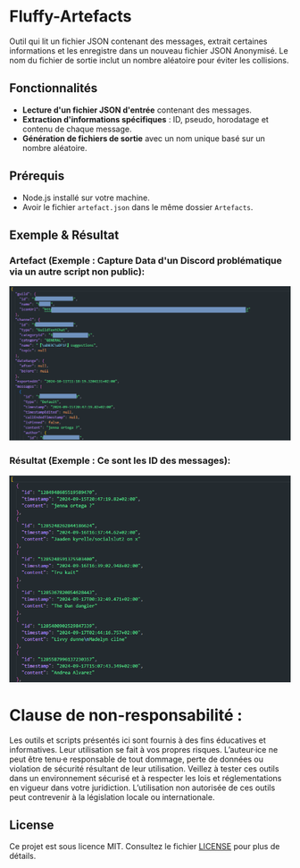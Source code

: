# Fluffy-Artefacts
 Outil qui lit un fichier JSON contenant des messages, extrait certaines informations et les enregistre dans un nouveau fichier JSON Anonymisé. Le nom du fichier de sortie inclut un nombre aléatoire pour éviter les collisions.

## Fonctionnalités

- **Lecture d'un fichier JSON d'entrée** contenant des messages.
- **Extraction d'informations spécifiques** : ID, pseudo, horodatage et contenu de chaque message.
- **Génération de fichiers de sortie** avec un nom unique basé sur un nombre aléatoire.

## Prérequis

- Node.js installé sur votre machine.
- Avoir le fichier `artefact.json` dans le même dossier `Artefacts`.


## Exemple & Résultat
### Artefact (Exemple : Capture Data d'un Discord problématique via un autre script non public):
![alt text](images/artefact.png)
### Résultat (Exemple : Ce sont les ID des messages):
![alt text](images/result.png)



# Clause de non-responsabilité :
Les outils et scripts présentés ici sont fournis à des fins éducatives et informatives. Leur utilisation se fait à vos propres risques. L’auteur·ice ne peut être tenu·e responsable de tout dommage, perte de données ou violation de sécurité résultant de leur utilisation. Veillez à tester ces outils dans un environnement sécurisé et à respecter les lois et réglementations en vigueur dans votre juridiction. L’utilisation non autorisée de ces outils peut contrevenir à la législation locale ou internationale.


## License
Ce projet est sous licence MIT. Consultez le fichier [LICENSE](https://github.com/PotiteBulle/Fluffy-Artefacts/blob/main/LICENSE) pour plus de détails.
